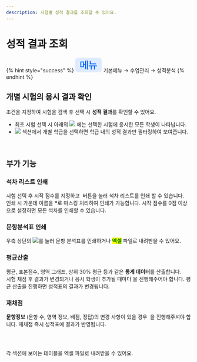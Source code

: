 ```yaml
---
description: 시험별 성적 결과를 조회할 수 있어요.
---
```


# 성적 결과 조회

{% hint style="success" %}
![](../../.gitbook/assets/chip_menu.svg) 기본메뉴 → 수업관리 → 성적분석
{% endhint %}

## 개별 시험의 응시 결과 확인

조건을 지정하여 시험을 검색 후 선택 시 **성적 결과**를 확인할 수 있어요.

* 최초 시험 선택 시 아래의 ![](<../../.gitbook/assets/header_석차 리스트.svg>) 에는 선택한 시험에 응시한 모든 학생이 나타납니다.
* ![](<../../.gitbook/assets/header_학급별 평균.svg>) 섹션에서 개별 학급을 선택하면 학급 내의 성적 결과만 필터링하여 보여줍니다.

<figure><img src="../../.gitbook/assets/성적결과 조회.png" alt=""><figcaption></figcaption></figure>

## 부가 기능

### 석차 리스트 인쇄

시험 선택 후 시작 점수를 지정하고 <img src="../../.gitbook/assets/Btn_석차리스트인쇄 (1).svg" alt="" data-size="original"> 버튼을 눌러 석차 리스트를 인쇄 할 수 있습니다. \
인쇄 시 가운데 이름을 **\***&#xB85C; 마스킹 처리하여 인쇄가 가능합니다.  시작 점수를 0점 이상으로 설정하면 모든 석차를 인쇄할 수 있습니다.

### 문항분석표 인쇄

우측 상단의 ![](<../../.gitbook/assets/Btn_문항분석표인쇄 (1).svg>)를 눌러 문항 분석표를 인쇄하거나 <mark style="color:green;">**엑셀**</mark> 파일로 내려받을 수 있어요.

### 평균산출

평균, 표본점수, 영역 그래프, 상위 30% 평균 등과 같은 **통계 데이터**를 산출합니다. \
시험 채점 후 결과가 변경되거나 응시 학생이 추가될 때마다 <img src="../../.gitbook/assets/Btn_평균산출 (1).svg" alt="" data-size="original">을 진행해주어야 합니다. 평균 산출을 진행하면 성적표의 결과가 변경됩니다.

### 재채점

**문항정보** (문항 수, 영역 정보, 배점, 정답)의 변경 사항이 있을 경우 <img src="../../.gitbook/assets/Btn_재채점 (1).svg" alt="" data-size="original"> 을 진행해주셔야 합니다. 재채점 즉시 성적표에 결과가 반영됩니다.

### <img src="../../.gitbook/assets/btn_엑셀.svg" alt="" data-size="line">

각 섹션에 보이는 테이블을 엑셀 파일로 내려받을 수 있어요.

